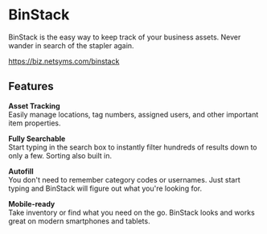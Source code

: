 BinStack
========

BinStack is the easy way to keep track of your business assets. 
Never wander in search of the stapler again.

https://biz.netsyms.com/binstack

Features
--------

**Asset Tracking**  
Easily manage locations, tag numbers, assigned users, and other important item 
properties.

**Fully Searchable**  
Start typing in the search box to instantly filter hundreds of results down to 
only a few. Sorting also built in.

**Autofill**  
You don't need to remember category codes or usernames. Just start typing and 
BinStack will figure out what you're looking for.

**Mobile-ready**  
Take inventory or find what you need on the go. BinStack looks and works 
great on modern smartphones and tablets.